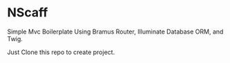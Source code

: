 # NScaff
Simple Mvc Boilerplate Using Bramus Router, Illuminate Database ORM, and Twig.

Just Clone this repo to create project.
